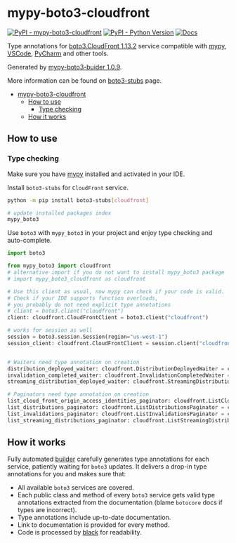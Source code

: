 # mypy-boto3-cloudfront

[![PyPI - mypy-boto3-cloudfront](https://img.shields.io/pypi/v/mypy-boto3-cloudfront.svg?color=blue)](https://pypi.org/project/mypy-boto3-cloudfront)
[![PyPI - Python Version](https://img.shields.io/pypi/pyversions/mypy-boto3-cloudfront.svg?color=blue)](https://pypi.org/project/mypy-boto3-cloudfront)
[![Docs](https://img.shields.io/readthedocs/mypy-boto3-builder.svg?color=blue)](https://mypy-boto3-builder.readthedocs.io/)

Type annotations for
[boto3.CloudFront 1.13.2](https://boto3.amazonaws.com/v1/documentation/api/1.13.2/reference/services/cloudfront.html#CloudFront) service
compatible with [mypy](https://github.com/python/mypy), [VSCode](https://code.visualstudio.com/),
[PyCharm](https://www.jetbrains.com/pycharm/) and other tools.

Generated by [mypy-boto3-buider 1.0.9](https://github.com/vemel/mypy_boto3_builder).

More information can be found on [boto3-stubs](https://pypi.org/project/boto3-stubs/) page.

- [mypy-boto3-cloudfront](#mypy-boto3-cloudfront)
  - [How to use](#how-to-use)
    - [Type checking](#type-checking)
  - [How it works](#how-it-works)

## How to use

### Type checking

Make sure you have [mypy](https://github.com/python/mypy) installed and activated in your IDE.

Install `boto3-stubs` for `CloudFront` service.

```bash
python -m pip install boto3-stubs[cloudfront]

# update installed packages index
mypy_boto3
```

Use `boto3` with `mypy_boto3` in your project and enjoy type checking and auto-complete.

```python
import boto3

from mypy_boto3 import cloudfront
# alternative import if you do not want to install mypy_boto3 package
# import mypy_boto3_cloudfront as cloudfront

# Use this client as usual, now mypy can check if your code is valid.
# Check if your IDE supports function overloads,
# you probably do not need explicit type annotations
# client = boto3.client("cloudfront")
client: cloudfront.CloudFrontClient = boto3.client("cloudfront")

# works for session as well
session = boto3.session.Session(region="us-west-1")
session_client: cloudfront.CloudFrontClient = session.client("cloudfront")


# Waiters need type annotation on creation
distribution_deployed_waiter: cloudfront.DistributionDeployedWaiter = client.get_waiter("distribution_deployed")
invalidation_completed_waiter: cloudfront.InvalidationCompletedWaiter = client.get_waiter("invalidation_completed")
streaming_distribution_deployed_waiter: cloudfront.StreamingDistributionDeployedWaiter = client.get_waiter("streaming_distribution_deployed")

# Paginators need type annotation on creation
list_cloud_front_origin_access_identities_paginator: cloudfront.ListCloudFrontOriginAccessIdentitiesPaginator = client.get_paginator("list_cloud_front_origin_access_identities")
list_distributions_paginator: cloudfront.ListDistributionsPaginator = client.get_paginator("list_distributions")
list_invalidations_paginator: cloudfront.ListInvalidationsPaginator = client.get_paginator("list_invalidations")
list_streaming_distributions_paginator: cloudfront.ListStreamingDistributionsPaginator = client.get_paginator("list_streaming_distributions")
```

## How it works

Fully automated [builder](https://github.com/vemel/mypy_boto3_builder) carefully generates
type annotations for each service, patiently waiting for `boto3` updates. It delivers
a drop-in type annotations for you and makes sure that:

- All available `boto3` services are covered.
- Each public class and method of every `boto3` service gets valid type annotations
  extracted from the documentation (blame `botocore` docs if types are incorrect).
- Type annotations include up-to-date documentation.
- Link to documentation is provided for every method.
- Code is processed by [black](https://github.com/psf/black) for readability.